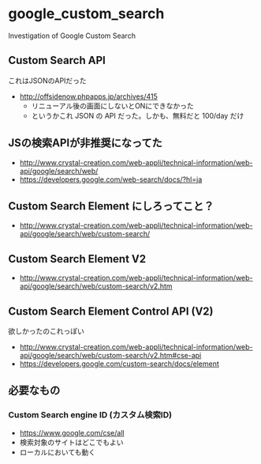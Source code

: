 google_custom_search
====================

Investigation of Google Custom Search


## Custom Search API

これはJSONのAPIだった

- http://offsidenow.phpapps.jp/archives/415
  - リニューアル後の画面にしないとONにできなかった
  - というかこれ JSON の API だった。しかも、無料だと 100/day だけ 


## JSの検索APIが非推奨になってた

- http://www.crystal-creation.com/web-appli/technical-information/web-api/google/search/web/
- https://developers.google.com/web-search/docs/?hl=ja


## Custom Search Element にしろってこと？

- http://www.crystal-creation.com/web-appli/technical-information/web-api/google/search/web/custom-search/


## Custom Search Element V2

- http://www.crystal-creation.com/web-appli/technical-information/web-api/google/search/web/custom-search/v2.htm

## Custom Search Element Control API (V2)

欲しかったのこれっぽい

- http://www.crystal-creation.com/web-appli/technical-information/web-api/google/search/web/custom-search/v2.htm#cse-api
- https://developers.google.com/custom-search/docs/element


## 必要なもの

### Custom Search engine ID (カスタム検索ID)

- https://www.google.com/cse/all
- 検索対象のサイトはどこでもよい
- ローカルにおいても動く





